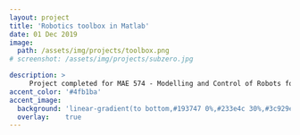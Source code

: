 ```yaml
---
layout: project
title: 'Robotics toolbox in Matlab'
date: 01 Dec 2019
image:  
  path: /assets/img/projects/toolbox.png
# screenshot: /assets/img/projects/subzero.jpg

description: >
     Project completed for MAE 574 - Modelling and Control of Robots for my Fall 2019 term at ASU. Had functions found in Robotics toolbox of Peter Coorkes and also included workspace plotting, differential kinematics and so on. Each team member worked on a different aspect of the project and it was finally put together using Matlab's App Designer.
accent_color: '#4fb1ba'
accent_image:
  background: 'linear-gradient(to bottom,#193747 0%,#233e4c 30%,#3c929e 50%,#d5d5d4 70%,#cdccc8 100%)'
  overlay:    true
---
```

